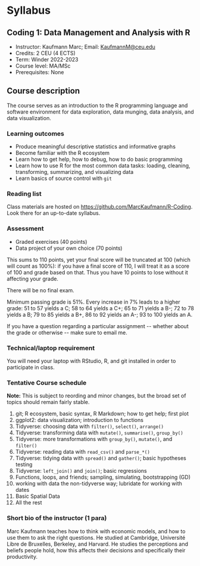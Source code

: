 # Syllabus

## Coding 1: Data Management and Analysis with R

- Instructor: Kaufmann Marc; Email: KaufmannM@ceu.edu
- Credits: 2 CEU (4 ECTS) 
- Term: Winder 2022-2023
- Course level:  MA/MSc
- Prerequisites: None

## Course description

The course serves as an introduction to the R programming language and software environment for data exploration, data munging, data analysis, and data visualization. 

### Learning outcomes

- Produce meaningful descriptive statistics and informative graphs
- Become familiar with the R ecosystem 
- Learn how to get help, how to debug, how to do basic programming
- Learn how to use R for the most common data tasks: loading, cleaning, transforming, summarizing, and visualizing data
- Learn basics of source control with `git`

### Reading list

Class materials are hosted on https://github.com/MarcKaufmann/R-Coding. Look there for an up-to-date syllabus.

### Assessment 

- Graded exercises (40 points)
- Data project of your own choice (70 points)

This sums to 110 points, yet your final score will be truncated at 100 (which will count as 100%): if you have a final score of 110, I will treat it as a score of 100 and grade based on that. Thus you have 10 points to lose without it affecting your grade. 

There will be no final exam. 

Minimum passing grade is 51%. Every increase in 7% leads to a higher grade: 51 to 57 yields a C; 58 to 64 yields a C+; 65 to 71 yields a B-; 72 to 78 yields a B; 79 to 85 yields a B+, 86 to 92 yields an A-; 93 to 100 yields an A.

If you have a question regarding a particular assignment -- whether about the grade or otherwise -- make sure to email me.

### Technical/laptop requirement

You will need your laptop with RStudio, R, and git installed in order to participate in class.

### Tentative Course schedule 

**Note:** This is subject to reording and minor changes, but the broad set of topics should remain fairly stable.

1. git; R ecosystem, basic syntax, R Markdown; how to get help; first plot
1. ggplot2: data visualization; introduction to functions
1. Tidyverse: choosing data with `filter()`, `select()`, `arrange()`
1. Tidyverse: transforming data with `mutate()`, `summarise()`, `group_by()`
1. Tidyverse: more transformations with `group_by()`, `mutate()`, and `filter()`
1. Tidyverse: reading data with `read_csv()` and `parse_*()`
1. Tidyverse: tidying data with `spread()` and `gather()`; basic hypotheses testing
1. Tidyverse: `left_join()` and `join()`; basic regressions
1. Functions, loops, and friends; sampling, simulating, bootstrapping (GD)
1. working with data the non-tidyverse way; lubridate for working with dates
1. Basic Spatial Data
1. All the rest

### Short bio of the instructor (1 para)

Marc Kaufmann teaches how to think with economic models, and how to use them to ask the right questions. He studied at Cambridge, Université Libre de Bruxelles, Berkeley, and Harvard. He studies the perceptions and beliefs people hold, how this affects their decisions and specifically their productivity.
